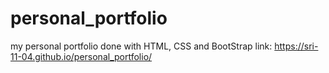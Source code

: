 # personal_portfolio
my personal portfolio done with HTML, CSS and BootStrap
link: https://sri-11-04.github.io/personal_portfolio/

